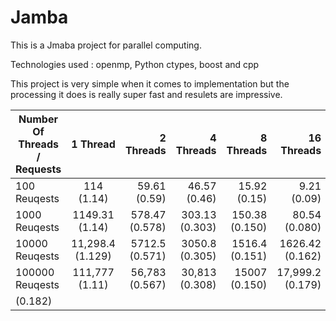 # Jamba
This is a Jmaba project for parallel computing.

Technologies used : openmp, Python ctypes, boost and cpp
 
 This project is very simple when it comes to implementation but the processing it does is really super fast and resulets are impressive.

| Number Of Threads / Requests  | 1 Thread         | 2 Threads      | 4 Threads      | 8 Threads      | 16 Threads       | 32 Threads     | 64 Threads |
| ----------------------------- |:----------------:| --------------:| --------------:| --------------:| ----------------:| --------------:| -----------:|
| 100 Reuqests                  | 114 (1.14) 	   | 59.61 (0.59)   | 46.57 (0.46)   | 15.92 (0.15)   | 9.21 (0.09)      | 7.51 (0.075)   | 7.86 (0.078) |
| 1000 Reuqests                 | 1149.31 (1.14)   | 578.47 (0.578) | 303.13 (0.303) | 150.38 (0.150) | 80.54 (0.080)    | 54.21 (0.054)  | 41.35 (0.041) |
| 10000 Reuqests                | 11,298.4 (1.129) | 5712.5 (0.571) | 3050.8 (0.305) | 1516.4 (0.151) | 1626.42 (0.162)  | 1749.4 (0.174) | 1722.53 (0.1722) |
| 100000 Reuqests  				| 111,777 (1.11)   | 56,783 (0.567) | 30,813 (0.308) | 15007 (0.150)  | 17,999.2 (0.179) | 18,575 (0.185) | 18,202.58
(0.182) |